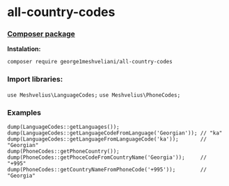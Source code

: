 # all-country-codes

###  [Composer package](https://packagist.org/packages/george1meshveliani/all-country-codes)

**Instalation:** 

`composer require george1meshveliani/all-country-codes`


### **Import libraries:**

`use Meshvelius\LanguageCodes;`
`use Meshvelius\PhoneCodes;`

### **Examples**

    dump(LanguageCodes::getLanguages());
    dump(LanguageCodes::getLanguageCodeFromLanguage('Georgian')); // "ka"
    dump(LanguageCodes::getLanguageFromLanguageCode('ka'));       // "Georgian"
    dump(PhoneCodes::getPhoneCountry());
    dump(PhoneCodes::getPhoceCodeFromCountryName('Georgia'));     // "+995"
    dump(PhoneCodes::getCountryNameFromPhoneCode('+995'));        // "Georgia"
